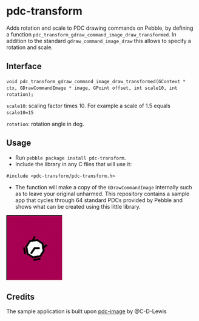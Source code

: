 # pdc-transform
Adds rotation and scale to PDC drawing commands on Pebble, by defining a function `pdc_transform_gdraw_command_image_draw_transformed`. In addition to the standard `gdraw_command_image_draw` this allows to specify a rotation and scale.

## Interface
`void pdc_transform_gdraw_command_image_draw_transformed(GContext * ctx, GDrawCommandImage * image, GPoint offset, int scale10, int rotation);`

`scale10`: scaling factor times 10. For example a scale of 1.5 equals `scale10=15`

`rotation`: rotation angle in deg.

## Usage
* Run `pebble package install pdc-transform`.
* Include the library in any C files that will use it:

```
#include <pdc-transform/pdc-transform.h>
```

* The function will make a copy of the `GDrawCommandImage` internally such as to leave your original unharmed. This repository contains a sample app that cycles through 64 standard PDCs provided by Pebble and shows what can be created using this little library.

![screenshot](screenshots/animation.gif)

## Credits
The sample application is built upon [pdc-image](https://github.com/pebble-examples/pdc-image) by @C-D-Lewis

